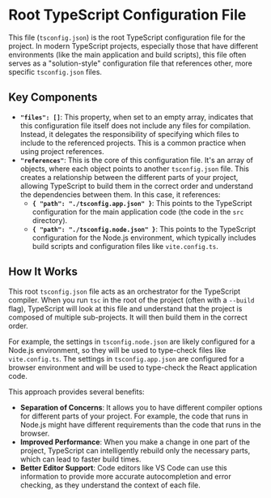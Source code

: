 # Root TypeScript Configuration File

This file (`tsconfig.json`) is the root TypeScript configuration file for the project. In modern TypeScript projects, especially those that have different environments (like the main application and build scripts), this file often serves as a "solution-style" configuration file that references other, more specific `tsconfig.json` files.

## Key Components

- **`"files": []`**: This property, when set to an empty array, indicates that this configuration file itself does not include any files for compilation. Instead, it delegates the responsibility of specifying which files to include to the referenced projects. This is a common practice when using project references.
- **`"references"`**: This is the core of this configuration file. It's an array of objects, where each object points to another `tsconfig.json` file. This creates a relationship between the different parts of your project, allowing TypeScript to build them in the correct order and understand the dependencies between them. In this case, it references:
  - **`{ "path": "./tsconfig.app.json" }`**: This points to the TypeScript configuration for the main application code (the code in the `src` directory).
  - **`{ "path": "./tsconfig.node.json" }`**: This points to the TypeScript configuration for the Node.js environment, which typically includes build scripts and configuration files like `vite.config.ts`.

## How It Works

This root `tsconfig.json` file acts as an orchestrator for the TypeScript compiler. When you run `tsc` in the root of the project (often with a `--build` flag), TypeScript will look at this file and understand that the project is composed of multiple sub-projects. It will then build them in the correct order.

For example, the settings in `tsconfig.node.json` are likely configured for a Node.js environment, so they will be used to type-check files like `vite.config.ts`. The settings in `tsconfig.app.json` are configured for a browser environment and will be used to type-check the React application code.

This approach provides several benefits:
- **Separation of Concerns**: It allows you to have different compiler options for different parts of your project. For example, the code that runs in Node.js might have different requirements than the code that runs in the browser.
- **Improved Performance**: When you make a change in one part of the project, TypeScript can intelligently rebuild only the necessary parts, which can lead to faster build times.
- **Better Editor Support**: Code editors like VS Code can use this information to provide more accurate autocompletion and error checking, as they understand the context of each file.
